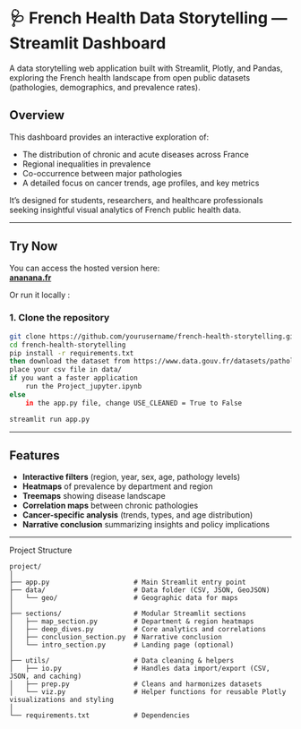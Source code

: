 # 🩺 French Health Data Storytelling — Streamlit Dashboard

A data storytelling web application built with Streamlit, Plotly, and Pandas, exploring the French health landscape from open public datasets (pathologies, demographics, and prevalence rates).  

## Overview

This dashboard provides an interactive exploration of:
- The distribution of chronic and acute diseases across France  
- Regional inequalities in prevalence  
- Co-occurrence between major pathologies  
- A detailed focus on cancer trends, age profiles, and key metrics  

It’s designed for students, researchers, and healthcare professionals seeking insightful visual analytics of French public health data.

---

## Try Now

You can access the hosted version here:  
**[ananana.fr](https://ananana.fr)**

Or run it locally :
### 1. Clone the repository
```bash
git clone https://github.com/yourusername/french-health-storytelling.git
cd french-health-storytelling
pip install -r requirements.txt
then download the dataset from https://www.data.gouv.fr/datasets/pathologies-effectif-de-patients-par-pathologie-sexe-classe-dage-et-territoire-departement-region/community-resources
place your csv file in data/
if you want a faster application
    run the Project_jupyter.ipynb 
else
    in the app.py file, change USE_CLEANED = True to False

streamlit run app.py
```
---

## Features

- **Interactive filters** (region, year, sex, age, pathology levels)  
- **Heatmaps** of prevalence by department and region  
- **Treemaps** showing disease landscape  
- **Correlation maps** between chronic pathologies  
- **Cancer-specific analysis** (trends, types, and age distribution)  
- **Narrative conclusion** summarizing insights and policy implications  

---

Project Structure

```
project/
│
├── app.py                     # Main Streamlit entry point
├── data/                      # Data folder (CSV, JSON, GeoJSON)
│   └── geo/                   # Geographic data for maps
│
├── sections/                  # Modular Streamlit sections
│   ├── map_section.py         # Department & region heatmaps
│   ├── deep_dives.py          # Core analytics and correlations
│   ├── conclusion_section.py  # Narrative conclusion
│   └── intro_section.py       # Landing page (optional)
│
├── utils/                     # Data cleaning & helpers
│   ├── io.py                  # Handles data import/export (CSV, JSON, and caching)
│   ├── prep.py                # Cleans and harmonizes datasets
│   └── viz.py                 # Helper functions for reusable Plotly visualizations and styling
│
└── requirements.txt           # Dependencies
```